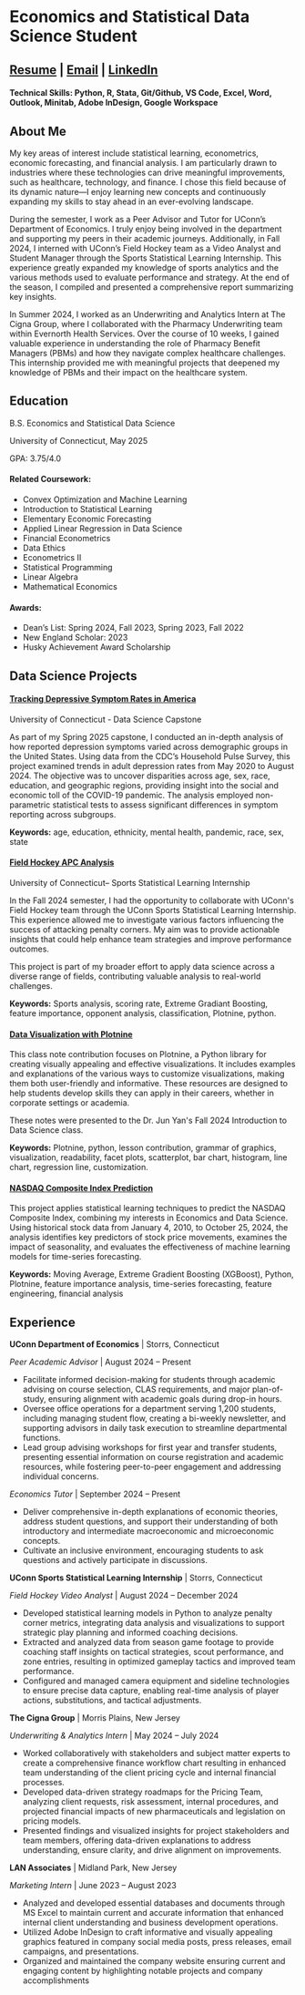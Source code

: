 # Economics and Statistical Data Science Student

## [Resume](Resume_JMazzola.pdf) | [Email](mailto:juliacmazzola@gmail.com) | [LinkedIn](https://www.linkedin.com/in/juliacmazzola/)

#### Technical Skills: Python, R, Stata, Git/Github, VS Code, Excel, Word, Outlook, Minitab, Adobe InDesign, Google Workspace

## About Me

My key areas of interest include statistical learning, econometrics, economic forecasting, and financial analysis. I am particularly drawn to industries where these technologies can drive meaningful improvements, such as healthcare, technology, and finance. I chose this field because of its dynamic nature—I enjoy learning new concepts and continuously expanding my skills to stay ahead in an ever-evolving landscape.

During the semester, I work as a Peer Advisor and Tutor for UConn’s Department of Economics. I truly enjoy being involved in the department and supporting my peers in their academic journeys. Additionally, in Fall 2024, I interned with UConn’s Field Hockey team as a Video Analyst and Student Manager through the Sports Statistical Learning Internship. This experience greatly expanded my knowledge of sports analytics and the various methods used to evaluate performance and strategy. At the end of the season, I compiled and presented a comprehensive report summarizing key insights.

In Summer 2024, I worked as an Underwriting and Analytics Intern at The Cigna Group, where I collaborated with the Pharmacy Underwriting team within Evernorth Health Services. Over the course of 10 weeks, I gained valuable experience in understanding the role of Pharmacy Benefit Managers (PBMs) and how they navigate complex healthcare challenges. This internship provided me with meaningful projects that deepened my knowledge of PBMs and their impact on the healthcare system.

## Education
B.S. Economics and Statistical Data Science 

University of Connecticut, May 2025

GPA: 3.75/4.0

#### Related Coursework: 
- Convex Optimization and Machine Learning
- Introduction to Statistical Learning
- Elementary Economic Forecasting
- Applied Linear Regression in Data Science
- Financial Econometrics
- Data Ethics
- Econometrics II
- Statistical Programming
- Linear Algebra
- Mathematical Economics

#### Awards:
- Dean’s List: Spring 2024, Fall 2023, Spring 2023, Fall 2022
- New England Scholar: 2023
- Husky Achievement Award Scholarship

## Data Science Projects

#### [Tracking Depressive Symptom Rates in America](https://github.com/jcmazzola/depression_rates)

University of Connecticut - Data Science Capstone

As part of my Spring 2025 capstone, I conducted an in-depth analysis of how reported depression symptoms varied across demographic groups in the United States. Using data from the CDC’s Household Pulse Survey, this project examined trends in adult depression rates from May 2020 to August 2024. The objective was to uncover disparities across age, sex, race, education, and geographic regions, providing insight into the social and economic toll of the COVID-19 pandemic. The analysis employed non-parametric statistical tests to assess significant differences in symptom reporting across subgroups.

**Keywords:** age, education, ethnicity, mental health, pandemic, race, sex, state

#### [Field Hockey APC Analysis](https://github.com/jcmazzola/Field_Hockey_APC_analysis.git)

University of Connecticut– Sports Statistical Learning Internship

In the Fall 2024 semester, I had the opportunity to collaborate with UConn's Field Hockey team through the UConn Sports Statistical Learning Internship. This experience allowed me to investigate various factors influencing the success of attacking penalty corners. My aim was to provide actionable insights that could help enhance team strategies and improve performance outcomes.

This project is part of my broader effort to apply data science across a diverse range of fields, contributing valuable analysis to real-world challenges.

**Keywords:** Sports analysis, scoring rate, Extreme Gradiant Boosting, feature importance, opponent analysis, classification, Plotnine, python.

#### [Data Visualization with Plotnine](https://github.com/jcmazzola/Visualization_with_Plotnine.git)

This class note contribution focuses on Plotnine, a Python library for creating visually appealing and effective visualizations. It includes examples and explanations of the various ways to customize visualizations, making them both user-friendly and informative. These resources are designed to help students develop skills they can apply in their careers, whether in corporate settings or academia.

These notes were presented to the Dr. Jun Yan's Fall 2024 Introduction to Data Science class.

**Keywords:** Plotnine, python, lesson contribution, grammar of graphics, visualization, readability, facet plots, scatterplot, bar chart, histogram, line chart, regression line, customization.
   
#### [NASDAQ Composite Index Prediction](https://github.com/jcmazzola/NASDAQ_Prediction.git)

This project applies statistical learning techniques to predict the NASDAQ Composite Index, combining my interests in Economics and Data Science. Using historical stock data from January 4, 2010, to October 25, 2024, the analysis identifies key predictors of stock price movements, examines the impact of seasonality, and evaluates the effectiveness of machine learning models for time-series forecasting.

**Keywords:** Moving Average, Extreme Gradient Boosting (XGBoost), Python, Plotnine, feature importance analysis, time-series forecasting, feature engineering, financial analysis

## Experience

**UConn Department of Economics** | Storrs, Connecticut

*Peer Academic Advisor* | August 2024 – Present
-	Facilitate informed decision-making for students through academic advising on course selection, CLAS requirements, and major plan-of-study, ensuring alignment with academic goals during drop-in hours.
-	Oversee office operations for a department serving 1,200 students, including managing student flow, creating a bi-weekly newsletter, and supporting advisors in daily task execution to streamline departmental functions.
-	Lead group advising workshops for first year and transfer students, presenting essential information on course registration and academic resources, while fostering peer-to-peer engagement and addressing individual concerns.
  
*Economics Tutor*	| September 2024 – Present
- Deliver comprehensive in-depth explanations of economic theories, address student questions, and support their understanding of both introductory and intermediate macroeconomic and microeconomic concepts.
- Cultivate an inclusive environment, encouraging students to ask questions and actively participate in discussions.

**UConn Sports Statistical Learning Internship** | Storrs, Connecticut

*Field Hockey Video Analyst* | August 2024 – December 2024
- Developed statistical learning models in Python to analyze penalty corner metrics, integrating data analysis and visualizations to support strategic play planning and informed coaching decisions.
- Extracted and analyzed data from season game footage to provide coaching staff insights on tactical strategies, scout performance, and zone entries, resulting in optimized gameplay tactics and improved team performance.
- Configured and managed camera equipment and sideline technologies to ensure precise data capture, enabling real-time analysis of player actions, substitutions, and tactical adjustments.

**The Cigna Group** | Morris Plains, New Jersey

*Underwriting & Analytics Intern*	| May 2024 – July 2024
- Worked collaboratively with stakeholders and subject matter experts to create a comprehensive finance workflow chart resulting in enhanced team understanding of the client pricing cycle and internal financial processes.
- Developed data-driven strategy roadmaps for the Pricing Team, analyzing client requests, risk assessment, internal procedures, and projected financial impacts of new pharmaceuticals and legislation on pricing models.
- Presented findings and visualized insights for project stakeholders and team members, offering data-driven explanations to address understanding, ensure clarity, and drive alignment on improvements.

**LAN Associates** | Midland Park, New Jersey

*Marketing Intern* | June 2023 – August 2023
- Analyzed and developed essential databases and documents through MS Excel to maintain current and accurate information that enhanced internal client understanding and business development operations.
- Utilized Adobe InDesign to craft informative and visually appealing graphics featured in company social media posts, press releases, email campaigns, and presentations.
- Organized and maintained the company website ensuring current and engaging content by highlighting notable projects and company accomplishments
